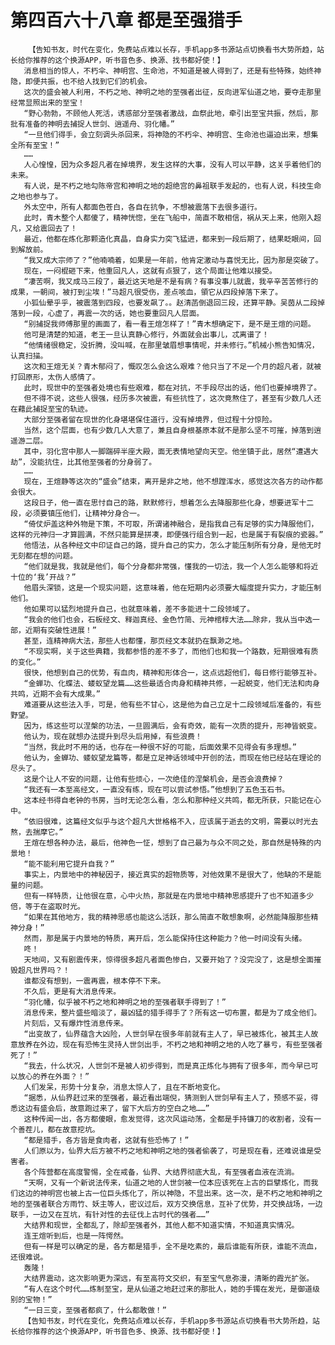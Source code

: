 # 第四百六十八章 都是至强猎手
        【告知书友，时代在变化，免费站点难以长存，手机app多书源站点切换看书大势所趋，站长给你推荐的这个换源APP，听书音色多、换源、找书都好使！】
       消息相当的惊人，不朽伞、神明宫、生命池，不知道是被人得到了，还是有些特殊，始终神隐，即便共振，也不给人找到它们的机会。
       这次的盛会被人利用，不朽之地、神明之地的至强者出征，反向进军仙道之地，要夺走那里经常显照出来的至宝！
       “野心勃勃，不顾他人死活，诱惑部分至强者激战，血祭此地，牵引出至宝共振，然后，那批有准备的神明去捕捉人世剑、逍遥舟、羽化幡。”
       “一旦他们得手，会立刻调头杀回来，将神隐的不朽伞、神明宫、生命池也逼迫出来，想集全所有至宝！”
       ……
       人心惶惶，因为众多超凡者在掉境界，发生这样的大事，没有人可以平静，这关乎着他们的未来。
       有人说，是不朽之地勾陈帝宫和神明之地的超绝宫的鼻祖联手发起的，也有人说，科技生命之地也参与了。
       外太空中，所有人都面色苍白，各自在抗争，不想被震落下去很多道行。
       此时，青木整个人都傻了，精神恍惚，坐在飞船中，简直不敢相信，祸从天上来，他刚入超凡，又给震回去了！
       最近，他都在炼化那颗造化真晶，自身实力突飞猛进，都来到一段后期了，结果眨眼间，回到解放前。
       “我又成大宗师了？”他喃喃着，如果是一年前，他肯定激动与喜悦无比，因为那是突破了。
       现在，一闷棍砸下来，他重回凡人，这就有点狠了，这个局面让他难以接受。
       “凄苦啊，我又成马三段了，最近这天地是不是有病？有事没事儿就震，我辛辛苦苦修行的成果，一朝间，被打到尘埃！”马超凡很受伤，差点咳血，領它从四段掉落下来了。
       小狐仙晕乎乎，被震落到四段，也要发飙了。。赵清菡倒退回三段，还算平静。吴茵从二段掉落到一段，心虚了，再震一次的话，她也要重回凡人层面。
       “别捕捉我师傅那里的画面了，看一看王煊怎样了！”青木想确定下，是不是王煊的问题。
       他可是清楚的知道，老王一旦认真静心修行，外面就会出事儿，忒离谱了！
       “他情绪很稳定，没折腾，没叫喊，在那里皱眉想事情呢，并未修行。”机械小熊告知情况，认真扫描。
       这次和王煊无关？青木郁闷了，慨叹怎么会这么艰难？他只当了不足一个月的超凡者，就被打回原形，太伤人感情了。
       此时，现世中的至强者处境也有些艰难，都在对抗，不手段尽出的话，他们也要掉境界了。
       但不得不说，这些人很强，经历多次被震，有些抗性了，这次竟熬住了，甚至有少数几人还在藉此捕捉至宝的轨迹。
       大部分至强者留在现世的化身堪堪保住道行，没有掉境界，但过程十分惊险。
       当然，这个层面，也有少数几人大意了，兼且自身根基原本就不是那么坚不可摧，掉落到逍遥游二层。
       其中，羽化宫中那人一脚踹碎半座大殿，面无表情地望向天空。他坐镇于此，居然“遭遇大劫”，没能抗住，比其他至强者的分身弱了。
       ……
       现在，王煊静等这次的“盛会”结束，离开是非之地，他不想蹚浑水，感觉这次各方的动作都会很大。
       这段日子，他一直在思忖自己的路，默默修行，想着怎么去降服那些化身，想要进军十二段，必须要镇压他们，让精神分身合一。
       “倚仗炉盖这种外物是下策，不可取，所谓诸神融合，是指我自己有足够的实力降服他们，这样的元神归一才算圆满，不然只能算是拼凑，即便强行组合到一起，也是属于有裂痕的瓷器。”
       他悟法，从各种经文中印证自己的路，提升自己的实力，怎么才能压制所有分身，是他无时无刻都在想的问题。
       “他们就是我，我就是他们，每个分身都非常强，懂我的一切法，我一个人怎么能够和将近十位的‘我’开战？”
       他眉头深锁，这是一个现实问题，这意味着，他在短期内必须要大幅度提升实力，才能压制他们。
       他如果可以猛烈地提升自己，也就意味着，差不多能进十二段领域了。
       “我会的他们也会，石板经文、释迦真经、金色竹简、元神棺椁大法……除非，我从当中选一部，近期有突破性进展！”
       甚至，连精神病大法，那些人也都懂，那页经文本就扔在飘渺之地。
       “不现实啊，关于这些典籍，我都参悟的差不多了，而他们也和我一个路数，短期很难有质的变化。”
       很快，他想到自己的优势，有血肉，精神和形体合一，这点远超他们，每日修行能够互补。
       “金蝉功、化蝶法、蝼蚁望龙篇……这些最适合肉身和精神共修，一起蜕变，他们无法和肉身共鸣，近期不会有大成果。”
       难道要从这些法入手，可是，他有些不甘心，这是他为自己立足十二段领域后准备的，有些野望。
       因为，练这些可以涅槃的功法，一旦圆满后，会有奇效，能有一次质的提升，形神皆蜕变。
       他认为，现在就想办法提升到尽头后用掉，有些浪费！
       “当然，我此时不用的话，也存在一种很不好的可能，后面效果不见得会有多理想。”
       他认为，金蝉功、蝼蚁望龙篇等，都是立足神话领域中开创的法，而现在他已经站在理论的尽头了。
       这是个让人不安的问题，让他有些烦心，一次绝佳的涅槃机会，是否会浪费掉？
       “我还有一本至高经文，一直没有练，现在可以尝试参悟。”他想到了五色玉石书。
       这本经书得自老钟的书房，当时无论怎么看，怎么和那种经义共鸣，都无所获，只能记在心中。
       “依旧很难，这篇经文似乎与这个超凡大世格格不入，应该属于逝去的文明，需要以时光去熬，去揣摩它。”
       王煊在想各种办法，最后，他神色一怔，想到了自己最为与众不同之处，那自然是特殊的内景地！
       “能不能利用它提升自我？”
       事实上，内景地中的神秘因子，接近真实的超物质等，对他效果不是很大了，他缺的不是能量的问题。
       但有一样特质，让他很在意，心中火热，那就是在内景地中精神思感提升了也不知道多少倍，等于在盗取时光。
       “如果在其他地方，我的精神思感也能这么活跃，那么简直不敢想象啊，必然能降服那些精神分身！”
       然而，那是属于内景地的特质，离开后，怎么能保持住这种能力？他一时间没有头绪。
       咚！
       天地间，又有剧震传来，惊得很多超凡者面色惨白，又要开始了？没完没了，这是想全面摧毁超凡世界吗？！
       谁都没有想到，一震再震，根本停不下来。
       不久后，更是有大消息传来。
       “羽化幡，似乎被不朽之地和神明之地的至强者联手得到了！”
       消息传来，整片盛些暗淡了，最凶猛的猎手得手了？所有这一切布置，都是为了成全他们。
       片刻后，又有爆炸性消息传来。
       “出变故了，仙界蕴含大凶险，人世剑早在很多年前就有主人了，早已被炼化，被其主人故意放养在外边，现在有恐怖生灵持人世剑出手，不朽之地和神明之地的人吃了暴亏，有些至强者死了！”
       “我去，什么状况，人世剑不是被人初步得到，而是真正炼化与拥有了很多年，而今早已可以放心的养在外面？！”
       人们发呆，形势十分复杂，消息太惊人了，且在不断地变化。
       “据悉，从仙界赶过来的至强者，最近看出端倪，猜测到人世剑早有主人了，预感不妥，得悉这边有盛会后，故意跑过来了，留下大后方的空白之地……”
       这种传闻一出，各方都傻眼，愈发觉得，这次风运动荡，全都是手持镰刀的收割者，没有一个善茬儿，都在故意挖坑。
       “都是猎手，各方皆是食肉者，这就有些恐怖了！”
       人们原以为，仙界大后方被不朽之地和神明之地的强者偷袭了，可是现在看，还难说谁是受害者。
       各个阵营都在高度警惕，全在戒备，仙界、大结界彻底大乱，有至强者血液在流淌。
       “天啊，又有一个新说法传来，仙道之地的人世剑被一位本应该死在上古的巨擘炼化，而我们这边的神明宫也被上古一位巨头炼化了，所以神隐，不显出来。这一次，是不朽之地和神明之地的至强者联合方雨竹、妖主等人，密议过后，双方交换信息，互补了优势，并交换战场，一边联手，一边又在互坑，有针对性的去征伐上古时代的强者……”
       大结界和现世，全都乱了，除却至强者外，其他人都不知道实情，不知道真实情况。
       连王煊听到后，也是一阵愕然。
       但有一样是可以确定的是，各方都是猎手，全不是吃素的，最后谁能有所获，谁能不流血，还很难说。
       轰隆！
       大结界震动，这次影响更为深远，有至高符文交织，有至宝气息弥漫，清晰的霞光扩张。
       “有人在这个时代……炼制至宝，是从仙道之地赶过来的那批人，她的手镯在发光，是御道级别的宝物！”
       “一日三变，至强者都疯了，什么都敢做！”
       【告知书友，时代在变化，免费站点难以长存，手机app多书源站点切换看书大势所趋，站长给你推荐的这个换源APP，听书音色多、换源、找书都好使！】
